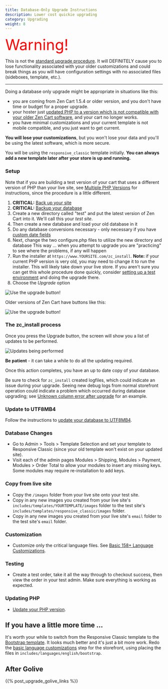 ```yaml
---
title: Database-Only Upgrade Instructions
description: Lower cost quickie upgrading
category: Upgrading
weight: 8 
---
```


<font size="12" color="red">Warning!</font>

This is not the [standard upgrade procedure](/user/upgrading/detailed_upgrading/).  It will DEFINITELY cause you to lose functionality associated with your older customizations and could break things as you will have configuration settings with no associated files (sideboxes, template, etc.).  

<hr>

Doing a database only upgrade might be appropriate in situations like this:

- you are coming from Zen Cart 1.5.4 or older version, and you don't have time or budget for a proper upgrade.  
- your hoster just [updated PHP to a version which is not compatible with your older Zen Cart software](/user/first_steps/server_requirements/#php-version), and your cart no longer works.
- you have minimal customizations and your current template is not mobile compatible, and you just want to get current.

**You will lose your customizations**, but you won't lose your data and you'll be using the latest software, which is more secure. 

You will be using the `responsive_classic` template initially.  **You can always add a new template later after your store is up and running.**

### Setup 

Note that if you are building a test version of your cart that uses a different version of PHP than your live site, see [Multiple PHP Versions](/user/upgrading/multiple_php_versions/) for instructions, since the procedure is a little different. 

1.  **CRITICAL:** [Back up your site](/user/running/backup/#step-1-backup-your-files) 
2.  **CRITICAL:** [Backup your database](/user/running/backup/#step-2-backup-your-database)
3.  Create a new directory called "test" and put the latest version of Zen Cart into it. We'll call this your *test site*. 
4.  Then create a new database and load your old database in it
5.  Do any database conversions necessary - only necessary if you have [custom
 date fields](/user/upgrading/date_standardization/)
6.  Next, change the two configure.php files to utilize the new directory and
database  This way ... when you attempt to upgrade you are "practicing" to see
where the problems, if any will happen
7.  Run the installer at `https://www.YOURSITE.com/zc_install`.  **Note:** if your current PHP version is very old, you may need to change it to run the installer.  This will likely take down your live store.  If you aren't sure you can get this whole procedure done quickly, consider [setting up a test environment](/user/running/local_testing/) and doing the upgrade there. 
8.  Choose the *Upgrade* option

![Use the upgrade button!](/images/upgrade_button_210.png)

Older versions of Zen Cart have buttons like this: 

![Use the upgrade button!](/images/upgrade_button.png)

### The zc_install process 

Once you press the Upgrade button, the screen will show you a list of updates to be performed.

![Updates being performed](/images/full_db_upgrade.png)

**Be patient** - it can take a while to do all the updating required. 

Once this action completes, you have an up to date copy of your database.

Be sure to check for `zc_install` created logfiles, which could indicate an issue during your upgrade.  Seeing new debug logs from normal storefront operation could indicate a problem which occurred during database upgrading; see [Unknown column error after upgrade](/user/upgrading/unknown_column/) for an example.

### Update to UTF8MB4

Follow the instructions to [update your database to UTF8MB4](/user/upgrading/convert_to_utf8/#pre-conversion-to-utf8).

### Database Changes

- Go to Admin > Tools > Template Selection and set your template to Responsive Classic (since your old template won't exist on your updated site).  
- Visit each of the admin pages Modules > Shipping, Modules > Payment, Modules > Order Total to allow your modules to insert any missing keys.   Some modules may require re-installation to add keys. 

### Copy from live site 
- Copy the `/images` folder from your live site onto your test site.
- Copy in any new images you created from your live site's `includes/templates/YOURTEMPLATE/images` folder to the test site's `includes/templates/responsive_classic/images` folder.
- Copy in any new images you created from your live site's `email` folder to the test site's `email` folder.


### Customization
- Customize only the critical language files. See [Basic 158+ Language Customizations](/user/languages/basic_158_language_customizations/).

### Testing 
- Create a test order, take it all the way through to checkout success, then view the order in your test admin.  Make sure everything is working as expected.

### Updating PHP 

- [Update your PHP version](/user/upgrading/php_version/).

## If you have a little more time ... 

It's worth your while to switch from the Responsive Classic template to the [Bootstrap template](/user/template/bootstrap/).  It looks much better and it's just a bit more work.  Redo the [basic language customizations](/user/languages/basic_158_language_customizations/) step for the storefront, using placing the files in `includes/languages/english/bootstrap`.

## After Golive 

{{% post_upgrade_golive_links %}}

